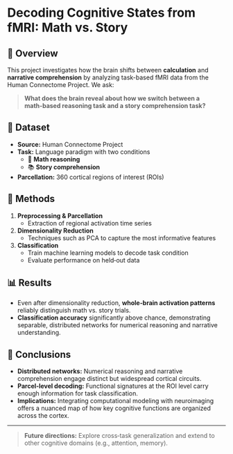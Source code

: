 # Decoding Cognitive States from fMRI: Math vs. Story

## 📖 Overview
This project investigates how the brain shifts between **calculation** and **narrative comprehension** by analyzing task-based fMRI data from the Human Connectome Project. We ask:

> **What does the brain reveal about how we switch between a math‑based reasoning task and a story comprehension task?**

## 🧠 Dataset
- **Source:** Human Connectome Project  
- **Task:** Language paradigm with two conditions  
  - 📐 **Math reasoning**  
  - 📚 **Story comprehension**  
- **Parcellation:** 360 cortical regions of interest (ROIs)

## 🔬 Methods
1. **Preprocessing & Parcellation**  
   - Extraction of regional activation time series  
2. **Dimensionality Reduction**  
   - Techniques such as PCA to capture the most informative features  
3. **Classification**  
   - Train machine learning models to decode task condition  
   - Evaluate performance on held‑out data  

## 📊 Results
- Even after dimensionality reduction, **whole‑brain activation patterns** reliably distinguish math vs. story trials.  
- **Classification accuracy** significantly above chance, demonstrating separable, distributed networks for numerical reasoning and narrative understanding.

## 🔎 Conclusions
- **Distributed networks:** Numerical reasoning and narrative comprehension engage distinct but widespread cortical circuits.  
- **Parcel‑level decoding:** Functional signatures at the ROI level carry enough information for task classification.  
- **Implications:** Integrating computational modeling with neuroimaging offers a nuanced map of how key cognitive functions are organized across the cortex.

---

> **Future directions:** Explore cross‑task generalization and extend to other cognitive domains (e.g., attention, memory).
